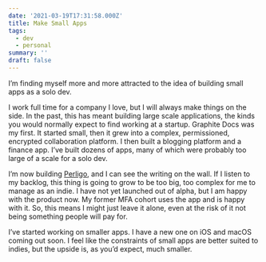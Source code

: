 ```yaml
---
date: '2021-03-19T17:31:58.000Z'
title: Make Small Apps
tags:
  - dev
  - personal
summary: ''
draft: false
---
```

I’m finding myself more and more attracted to the idea of building small apps as a solo dev.

I work full time for a company I love, but I will always make things on the side. In the past, this has meant building large scale applications, the kinds you would normally expect to find working at a startup. Graphite Docs was my first. It started small, then it grew into a complex, permissioned, encrypted collaboration platform. I then built a blogging platform and a finance app. I’ve built dozens of apps, many of which were probably too large of a scale for a solo dev.

I’m now building [Perligo](https://perligo.io/), and I can see the writing on the wall. If I listen to my backlog, this thing is going to grow to be too big, too complex for me to manage as an indie. I have not yet launched out of alpha, but I am happy with the product now. My former MFA cohort uses the app and is happy with it. So, this means I might just leave it alone, even at the risk of it not being something people will pay for.

I’ve started working on smaller apps. I have a new one on iOS and macOS coming out soon. I feel like the constraints of small apps are better suited to indies, but the upside is, as you’d expect, much smaller.
